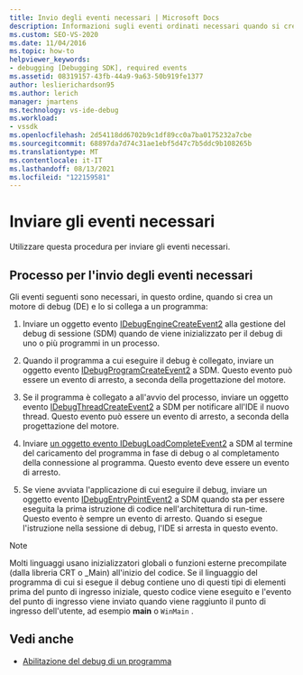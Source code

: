 ```yaml
---
title: Invio degli eventi necessari | Microsoft Docs
description: Informazioni sugli eventi ordinati necessari quando si crea un motore di debug e lo si collega a un programma Visual Studio debug.
ms.custom: SEO-VS-2020
ms.date: 11/04/2016
ms.topic: how-to
helpviewer_keywords:
- debugging [Debugging SDK], required events
ms.assetid: 08319157-43fb-44a9-9a63-50b919fe1377
author: leslierichardson95
ms.author: lerich
manager: jmartens
ms.technology: vs-ide-debug
ms.workload:
- vssdk
ms.openlocfilehash: 2d54118dd6702b9c1df89cc0a7ba0175232a7cbe
ms.sourcegitcommit: 68897da7d74c31ae1ebf5d47c7b5ddc9b108265b
ms.translationtype: MT
ms.contentlocale: it-IT
ms.lasthandoff: 08/13/2021
ms.locfileid: "122159581"
---
```

# <a name="send-the-required-events"></a>Inviare gli eventi necessari
Utilizzare questa procedura per inviare gli eventi necessari.

## <a name="process-for-sending-required-events"></a>Processo per l'invio degli eventi necessari
 Gli eventi seguenti sono necessari, in questo ordine, quando si crea un motore di debug (DE) e lo si collega a un programma:

1. Inviare un oggetto evento [IDebugEngineCreateEvent2](../../extensibility/debugger/reference/idebugenginecreateevent2.md) alla gestione del debug di sessione (SDM) quando de viene inizializzato per il debug di uno o più programmi in un processo.

2. Quando il programma a cui eseguire il debug è collegato, inviare un oggetto evento [IDebugProgramCreateEvent2](../../extensibility/debugger/reference/idebugprogramcreateevent2.md) a SDM. Questo evento può essere un evento di arresto, a seconda della progettazione del motore.

3. Se il programma è collegato a all'avvio del processo, inviare un oggetto evento [IDebugThreadCreateEvent2](../../extensibility/debugger/reference/idebugthreadcreateevent2.md) a SDM per notificare all'IDE il nuovo thread. Questo evento può essere un evento di arresto, a seconda della progettazione del motore.

4. Inviare [un oggetto evento IDebugLoadCompleteEvent2](../../extensibility/debugger/reference/idebugloadcompleteevent2.md) a SDM al termine del caricamento del programma in fase di debug o al completamento della connessione al programma. Questo evento deve essere un evento di arresto.

5. Se viene avviata l'applicazione di cui eseguire il debug, inviare un oggetto evento [IDebugEntryPointEvent2](../../extensibility/debugger/reference/idebugentrypointevent2.md) a SDM quando sta per essere eseguita la prima istruzione di codice nell'architettura di run-time. Questo evento è sempre un evento di arresto. Quando si esegue l'istruzione nella sessione di debug, l'IDE si arresta in questo evento.

> [!NOTE]
> Molti linguaggi usano inizializzatori globali o funzioni esterne precompilate (dalla libreria CRT o _Main) all'inizio del codice. Se il linguaggio del programma di cui si esegue il debug contiene uno di questi tipi di elementi prima del punto di ingresso iniziale, questo codice viene eseguito e l'evento del punto di ingresso viene inviato quando viene raggiunto il punto di ingresso dell'utente, ad esempio **main** o `WinMain` .

## <a name="see-also"></a>Vedi anche
- [Abilitazione del debug di un programma](../../extensibility/debugger/enabling-a-program-to-be-debugged.md)
